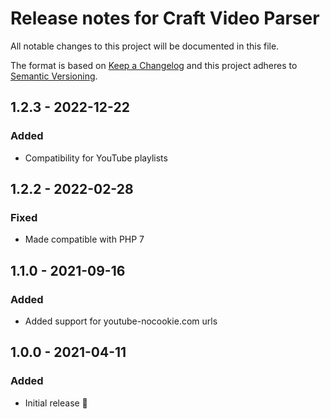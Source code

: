 # Release notes for Craft Video Parser

All notable changes to this project will be documented in this file.

The format is based on [Keep a Changelog](http://keepachangelog.com/) and this project adheres to [Semantic Versioning](http://semver.org/).

## 1.2.3 - 2022-12-22
### Added
- Compatibility for YouTube playlists

## 1.2.2 - 2022-02-28
### Fixed
- Made compatible with PHP 7

## 1.1.0 - 2021-09-16
### Added
- Added support for youtube-nocookie.com urls

## 1.0.0 - 2021-04-11
### Added
- Initial release 🎉
